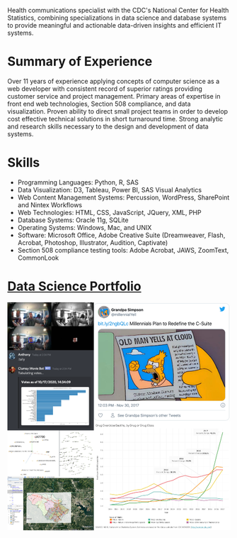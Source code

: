Health communications specialist with the CDC's National Center for Health Statistics, combining specializations in data science and database systems to provide meaningful and actionable data-driven insights and efficient IT systems.

# Summary of Experience
Over 11 years of experience applying concepts of computer science as a web developer with consistent record of superior ratings providing customer service and project management. Primary areas of expertise in front end web technologies, Section 508 compliance, and data visualization. Proven ability to direct small project teams in order to develop cost effective technical solutions in short turnaround time. Strong analytic and research skills necessary to the design and development of data systems. 

# Skills
* Programming Languages: Python, R, SAS
* Data Visualization: D3, Tableau, Power BI, SAS Visual Analytics
* Web Content Management Systems: Percussion, WordPress, SharePoint and Nintex Workflows
* Web Technologies: HTML, CSS, JavaScript, JQuery, XML, PHP
* Database Systems: Oracle 11g, SQLite
* Operating Systems: Windows, Mac, and UNIX	
* Software: Microsoft Office, Adobe Creative Suite (Dreamweaver, Flash, Acrobat, Photoshop, Illustrator, Audition, Captivate)
* Section 508 compliance testing tools: Adobe Acrobat, JAWS, ZoomText, CommonLook


# [Data Science Portfolio](https://alipphardt.github.io)

[![collage of work from portfolio](collage.png)](https://alipphardt.github.io)
